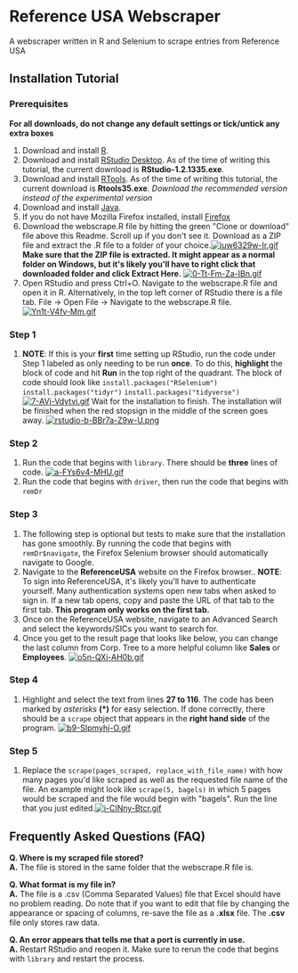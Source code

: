 
# Reference USA Webscraper
A webscraper written in R and Selenium to scrape entries from Reference USA

## Installation Tutorial
### Prerequisites
**For all downloads, do not change any default settings or tick/untick any extra boxes**
1.	Download and install [R](https://cran.cnr.berkeley.edu/bin/windows/base/R-3.6.1-win.exe). 
2.  Download and install [RStudio Desktop](https://www.rstudio.com/products/rstudio/download/). As of the time of writing this tutorial, the current download is **RStudio-1.2.1335.exe**.
3.	Download and install [RTools](https://cran.r-project.org/bin/windows/Rtools/). As of the time of writing this tutorial, the current download is **Rtools35.exe**. *Download the recommended version instead of the experimental version*
4.  Download and install [Java](https://www.java.com/en/download/win10.jsp). 
5.	If you do not have Mozilla Firefox installed, install [Firefox](https://www.mozilla.org/en-US/firefox/)
6.	Download the webscrape.R file by hitting the green "Clone or download" file above this Readme. Scroll up if you don't see it. Download as a ZIP file and extract the .R file to a folder of your choice.[![iuw6329w-Ir.gif](https://i.postimg.cc/d1rpqkFb/iuw6329w-Ir.gif)](https://postimg.cc/TL2C0Pp0)
**Make sure that the ZIP file is extracted. It might appear as a normal folder on Windows, but it's likely you'll have to right click that downloaded folder and click Extract Here.**
[![0-Tt-Fm-Za-IBn.gif](https://i.postimg.cc/mkQSzC6s/0-Tt-Fm-Za-IBn.gif)](https://postimg.cc/fSRd1tN2)
7. Open RStudio and press Ctrl+O. Navigate to the webscrape.R file and open it in R. Alternatively, in the top left corner of RStudio there is a file tab. File -> Open File -> Navigate to the webscrape.R file.[![Yn1t-V4fv-Mm.gif](https://i.postimg.cc/LsDKfgwj/Yn1t-V4fv-Mm.gif)](https://postimg.cc/PLCRnJtq)

### Step 1
1. **NOTE**: If this is your **first** time setting up RStudio, run the code under Step 1 labeled as only needing to be run **once**. To do this, **highlight** the block of code and hit **Run** in the top right of the quadrant.
The block of code should look like 
`install.packages("RSelenium")`
`install.packages("tidyr")`
`install.packages("tidyverse")`
[![7-AVi-Vdytvi.gif](https://i.postimg.cc/VLdQ3NTF/7-AVi-Vdytvi.gif)](https://postimg.cc/bscBnqqG)
Wait for the installation to finish. The installation will be finished when the red stopsign in the middle of the screen goes away.
[![rstudio-b-BBr7a-Z9w-U.png](https://i.postimg.cc/RZ6kKG2w/rstudio-b-BBr7a-Z9w-U.png)](https://postimg.cc/cvWkN7xJ)
### Step 2
1. Run the code that begins with `library`. There should be **three** lines of code.
[![a-FYs6v4-MHU.gif](https://i.postimg.cc/LXHGv4LL/a-FYs6v4-MHU.gif)](https://postimg.cc/B8Vhn0hn)
3. Run the code that begins with `driver`, then run the code that begins with `remDr`
### Step 3
1. The following step is optional but tests to make sure that the installation has gone smoothly. By running the code that begins with `remDr$navigate`, the Firefox Selenium browser should automatically navigate to Google.
2. Navigate to the **ReferenceUSA** website on the Firefox browser.. **NOTE**: To sign into ReferenceUSA, it's likely you'll have to authenticate yourself. Many authentication systems open new tabs when asked to sign in. If a new tab opens, copy and paste the URL of that tab to the first tab. **This program only works on the first tab.**
3. Once on the ReferenceUSA website, navigate to an Advanced Search and select the keywords/SICs you want to search for.
4. Once you get to the result page that looks like below, you can change the last column from Corp. Tree to a more helpful column like **Sales** or __Employees__.
[![o5n-QXi-AH0b.gif](https://i.postimg.cc/T1cwF34x/o5n-QXi-AH0b.gif)](https://postimg.cc/vxcb6by2)
### Step 4
1. Highlight and select the text from lines **27 to 116**. The code has been marked by *asterisks* **(*)** for easy selection. If done correctly, there should be a `scrape` object that appears in the **right hand side** of the program.
[![b9-SIpmyhj-O.gif](https://i.postimg.cc/3wQybVL3/b9-SIpmyhj-O.gif)](https://postimg.cc/zypXytZQ)
### Step 5
1. Replace the `scrape(pages_scraped, replace_with_file_name)` with how many pages you'd like scraped as well as the requested file name of the file. An example might look like `scrape(5, bagels)` in which 5 pages would be scraped and the file would begin with "bagels". Run the line that you just edited.[![i-CINny-Btcr.gif](https://i.postimg.cc/501s1PtV/i-CINny-Btcr.gif)](https://postimg.cc/SXT6ff8T)

## Frequently Asked Questions (FAQ)
**Q. Where is my scraped file stored?**  
**A.** The file is stored in the same folder that the webscrape.R file is.

**Q. What format is my file in?**  
**A.** The file is a .csv (Comma Separated Values) file that Excel should have no problem reading. Do note that if you want to edit that file by changing the appearance or spacing of columns, re-save the file as a **.xlsx** file. The **.csv** file only stores raw data.

**Q. An error appears that tells me that a port is currently in use.**  
**A.** Restart RStudio and reopen it. Make sure to rerun the code that begins with `library` and restart the process.
